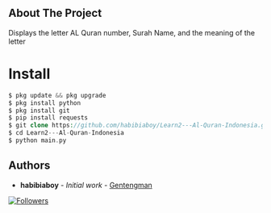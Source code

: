 <!-- ABOUT THE PROJECT -->
## About The Project
Displays the letter AL Quran number, Surah Name, and the meaning of the letter




# Install
```php
$ pkg update && pkg upgrade
$ pkg install python
$ pkg install git
$ pip install requests
$ git clone https://github.com/habibiaboy/Learn2---Al-Quran-Indonesia.git
$ cd Learn2---Al-Quran-Indonesia
$ python main.py
``` 


## Authors

* **habibiaboy** - *Initial work* - [Gentengman](https://github.com/habibiaboy)

<p align="left"> 
<a href="https://github.com/Tegar-ID/followers">
<img title="Followers" src="https://img.shields.io/github/followers/habibiaboy?color=blue&style=flat-square"></a>
</p> 